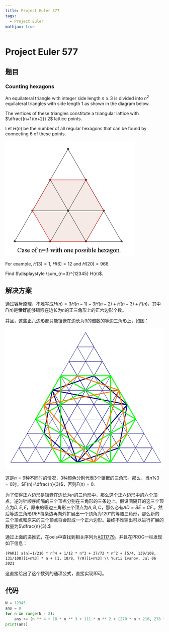 ```yaml
---
title: Project Euler 577
tags:
  - Project Euler
mathjax: true
---
```

<escape><!-- more --></escape>
    


# Project Euler 577
## 题目
### Counting hexagons

An equilateral triangle with integer side length $n \ge 3$ is divided into $n^2$ equilateral triangles with side length $1$ as shown in the diagram below.

The vertices of these triangles constitute a triangular lattice with $\dfrac{(n+1)(n+2)} 2$ lattice points.

Let $H(n)$ be the number of all regular hexagons that can be found by connecting $6$ of these points.

![](../images/p577_counting_hexagons.png)

For example, $H(3)=1$, $H(6)=12$ and $H(20)=966$.

Find $\displaystyle \sum_{n=3}^{12345} H(n)$.


## 解决方案

通过容斥原理，不难写成$H(n)=3H(n-1)-3H(n-2)+H(n-3)+F(n)$，其中$F(n)$是**恰好**能够镶嵌在边长为$n$的正三角形上的正六边形个数。

并且，这些正六边形都只能镶嵌在边长为$3$的倍数的等边三角形上，如图：

![](../images/p577-1.png)

这是$n=9$种不同时的情况，$3$种颜色分别代表$3$个镶嵌的三角形。那么，当$n\%3=0$时，$F(n)=\dfrac{n}{3}$，否则$F(n)=0.$

为了使得正六边形是镶嵌在边长为$n$的三角形中，那么这个正六边形中的六个顶点，逆时针顺序间隔的三个顶点分别在三角形的三条边上。假设间隔开的这三个顶点为$D,E,F$，原来的等边三角形三个顶点为$A,B,C$，那么必有$AD=BE=CF.$，然后等边三角形$DEF$每条边再向外扩展出一个顶角为$120°$的等腰三角形，那么新的三个顶点和原来的三个顶点将会形成一个正六边形。最终不难输出可以进行扩展的数量为$\dfrac{n}{3}.$

通过上面的递推式，在oeis中查找到相关序列为[A011779](https://oeis.org/A011779)。并且在PROG一栏发现如下信息：

```
(PARI) a(n)=1/216 * n^4 + 1/12 * n^3 + 37/72 * n^2 + [5/4, 139/108, 131/108][1+n%3] * n + [1, 10/9, 7/9][1+n%3] \\ Yurii Ivanov, Jul 06 2021
```

这直接给出了这个数列的通项公式，直接实现即可。

## 代码


```py
N = 12345
ans = 0
for n in range(N - 2):
    ans += (n ** 4 + 18 * n ** 3 + 111 * n ** 2 + [270 * n + 216, 278 * n + 240, 262 * n + 168][n % 3]) // 216
print(ans)

```